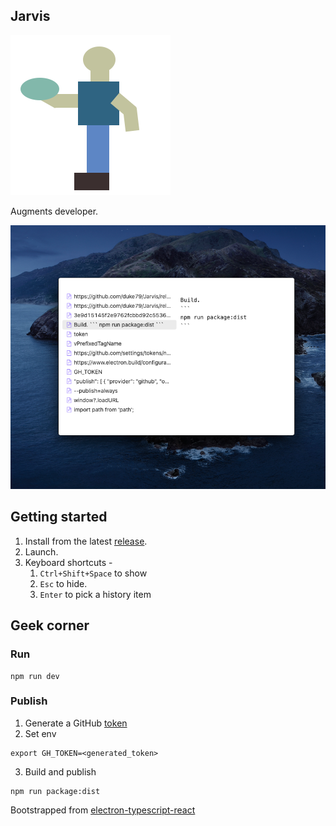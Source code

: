 ## Jarvis

![Icon](./Chaakar%20Icon.svg)

Augments developer.

![](./.data/img/2020-11-11-22-57-15.png)

## Getting started
1. Install from the latest [release](https://github.com/duke79/Jarvis/releases).
2. Launch.
3. Keyboard shortcuts -
   1. `Ctrl+Shift+Space` to show
   2. `Esc` to hide.
   3. `Enter` to pick a history item

## Geek corner

### Run
```
npm run dev
```

### Publish
1. Generate a GitHub [token](https://github.com/settings/tokens/new)
2. Set env
```
export GH_TOKEN=<generated_token>
```
3. Build and publish
```
npm run package:dist
```

Bootstrapped from [electron-typescript-react](https://github.com/diego3g/electron-typescript-react)
